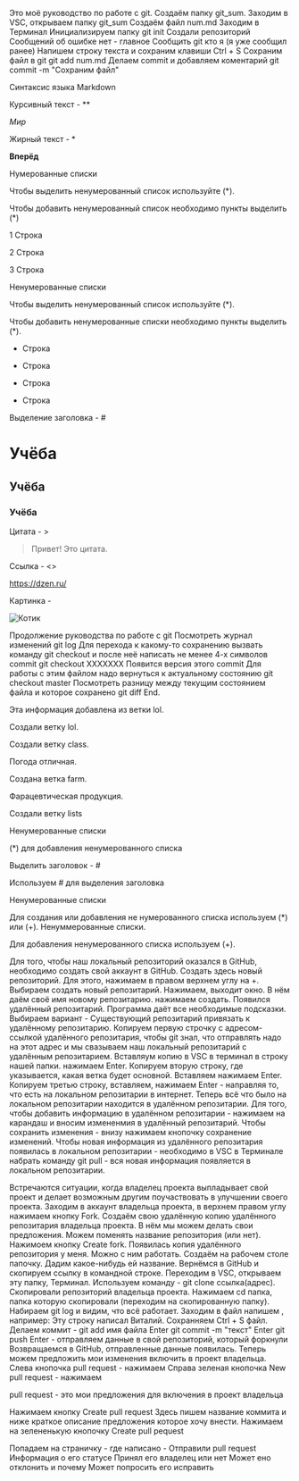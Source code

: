 Это моё руководство по работе с git.
Создаём папку   git_sum.
Заходим в VSC, открываем папку git_sum
Создаём файл num.md
Заходим в Терминал
Инициализируем папку  git init
Создали  репозиторий
Сообщений об ошибке нет - главное
Сообщить git кто я (я уже сообщил ранее)
Напишем строку текста и сохраним 
клавиши  Ctrl + S
Сохраним файл в git   git add num.md
Делаем commit и добавляем коментарий
git commit -m "Cохраним файл"

Синтаксис языка Markdown

Курсивный текст - **

*Мир*

Жирный текст - *

**Вперёд**

Нумерованные списки

Чтобы выделить ненумерованный список используйте (*).

Чтобы добавить ненумерованный список необходимо пункты выделить (*)

1 Строка

2 Строка

3 Строка

Ненумерованные списки

Чтобы выделить ненумерованный список используйте (*).

Чтобы добавить ненумерованные списки необходимо пункты выделить (*).

+ Строка

* Строка

* Строка

* Строка


Выделение заголовка - #

# Учёба 

## Учёба

### Учёба

Цитата - >

> Привет! Это цитата.

Ссылка - <>

<https://dzen.ru/>

Картинка - ![]()

![Котик]()

Продолжение руководства по работе с git
Посмотреть журнал изменений
git log
Для перехода к какому-то сохранению вызвать команду
git checkout 
и после неё написать не менее
4-х символов commit
git checkout ХХХХХХХ
Появится версия этого commit
Для работы с этим файлом надо вернуться к актуальному состоянию
git checkout master
Посмотреть разницу между текущим состоянием файла и которое сохранено
git diff
End.

Эта информация добавлена из ветки lol.

Создали ветку lol.

Создали ветку class.

Погода отличная.

Создана ветка farm.

Фарацевтическая продукция.

Создали ветку lists

 Ненумерованные списки

 (*) для добавления ненумерованного списка

Выделить заголовок - #

Используем # для выделения заголовка

Ненумерованные списки 

Для создания или добавления не нумерованного списка используем (*) или (+).
Ненуммерованные списки.

Для добавления ненумерованного списка используем (+).

Для того, чтобы наш локальный репозиторий оказался в GitHub, необходимо создать свой аккаунт в GitHub.
Создать здесь новый репозиторий. Для этого, нажимаем в правом верхнем углу на +.
Выбираем создать новый репозитарий. Нажимаем, выходит окно. В нём даём своё имя новому репозитарию.
нажимаем создать. Появился удалённый репозитарий.
Программа даёт все необходимые подсказки.
Выбираем вариант - Существующий репозитарий привязать к удалённому репозитарию.
Копируем первую строчку с адресом-ссылкой удалённого репозитария, чтобы git знал, что отправлять надо на
этот адрес и мы свазываем наш локальный репозитарий с удалённым репозитарием.
Вставляум копию в VSC в терминал в строку нашей папки. нажимаем Enter.
Копируем вторую строку, где указывается, какая ветка будет основной.
Вставляем нажимаем Enter.
Копируем третью строку, вставляем, нажимаем Enter - направляя то, что есть на локальном репозитарии в интернет.
Теперь всё что было на локальном репозитарии находится в удалённом репозитарии.
Для того, чтобы добавить информацию в удалённом репозитарии - нажимаем на карандаш и вносим измененмия в 
удалённый репозитарий. Чтобы сохранить изменения - внизу нажимаем кнопочку сохранение изменений.
Чтобы новая информация из удалённого репозитария появилась в локальном репозитарии - необходимо в VSC в Терминале
набрать команду git pull - вся новая информация появляется в локальном репозитарии.

Встречаются ситуации, когда владелец проекта выпладывает свой проект и делает возможным другим поучаствовать в улучшении
своего проекта.
Заходим в аккаунт владельца проекта, в верхнем правом углу нажимаем кнопку Fork.
Создаём свою удалённую копию удалённого репозитария владельца проекта.
В нём мы можем делать свои предложения. Можем поменять название репозитория (или нет). Нажимоем кнопку   Create fork.
Появилась копия удалённого репозитория у меня. Можно с ним работать.
Создаём на рабочем столе папочку. Дадим какое-нибудь ей название. Вернёмся в GitHub и скопируем ссылку в командной строке.
Переходим в VSC, открываем эту папку, Терминал. Используем команду - git clone ссылка(адрес). Скопировали репозиторий владельца проекта.
Нажимаем   cd папка, папка которую скопировали (переходим на скопированную папку). Набираем  git log  и видим, что всё работает.
Заходим в файл напишем , например:  Эту строку написал Виталий. Сохранняем Ctrl + S файл. Делаем коммит -
       git add имя файла    Enter
       git commit -m "текст"  Enter
       git push   Enter  - отправляем данные в свой репозиторий, который форкнули
Возвращаемся в GitHub, отправленные данные появилась.
Теперь можем предложить мои изменения включить в проект владельца.
Слева кнопочка   pull request  - нажимаем
Справа зеленая кнопочка   New pull request  - нажимаем

pull request - это мои предложения для включения в проект владельца

Нажимаем кнопку  Create pull request
Здесь пишем название коммита и ниже краткое описание предложения которое хочу внести.
Нажимаем на зелененькую кнопочку  Create pull pequest

Попадаем на страничку - где написано - 
Отправили  pull request
Информация о его статусе
Принял его владелец или нет
Может ено отклонить и почему
Может попросить его исправить















